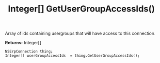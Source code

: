 ﻿---
uid: crmscript_ref_NSErpConnection_GetUserGroupAccessIds
title: Integer[] GetUserGroupAccessIds()
intellisense: NSErpConnection.GetUserGroupAccessIds
keywords: NSErpConnection, GetUserGroupAccessIds
so.topic: reference
---

Array of ids containing usergroups that will have access to this connection.

**Returns:** Integer[]


```crmscript
NSErpConnection thing;
Integer[] userGroupAccessIds  = thing.GetUserGroupAccessIds();
```



